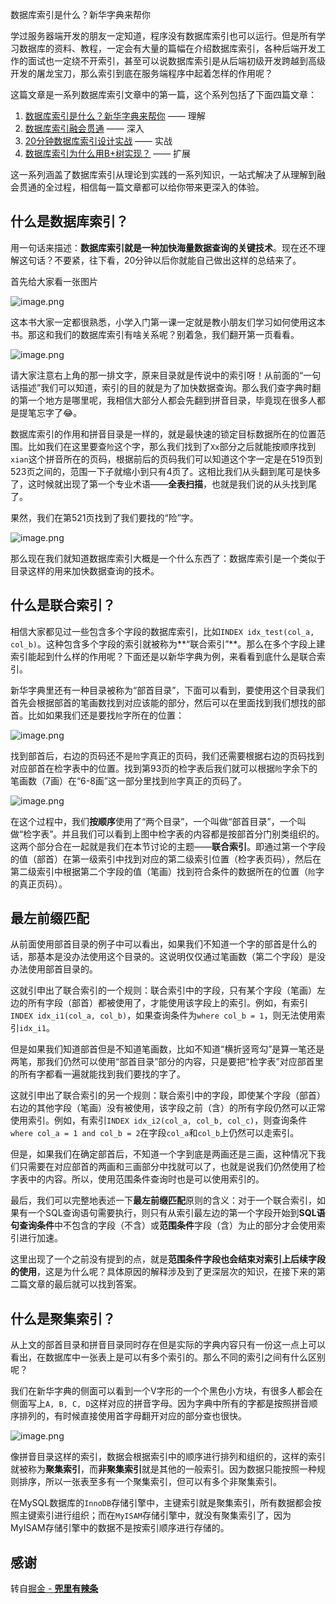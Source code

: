 数据库索引是什么？新华字典来帮你

学过服务器端开发的朋友一定知道，程序没有数据库索引也可以运行。但是所有学习数据库的资料、教程，一定会有大量的篇幅在介绍数据库索引，各种后端开发工作的面试也一定绕不开索引，甚至可以说数据库索引是从后端初级开发跨越到高级开发的屠龙宝刀，那么索引到底在服务端程序中起着怎样的作用呢？

这篇文章是一系列数据库索引文章中的第一篇，这个系列包括了下面四篇文章：

1. [数据库索引是什么？新华字典来帮你](https://juejin.im/post/5c67be206fb9a049b13ebdbe#) —— 理解
2. [数据库索引融会贯通](https://juejin.im/post/5c67becf6fb9a049a42f9420) —— 深入
3. [20分钟数据库索引设计实战](https://juejin.im/post/5c67bf296fb9a049a81fdbde) —— 实战
4. [数据库索引为什么用B+树实现？](https://juejin.im/post/5c67bf756fb9a049e4133cd9) —— 扩展

这一系列涵盖了数据库索引从理论到实践的一系列知识，一站式解决了从理解到融会贯通的全过程，相信每一篇文章都可以给你带来更深入的体验。

## 什么是数据库索引？

用一句话来描述：**数据库索引就是一种加快海量数据查询的关键技术**。现在还不理解这句话？不要紧，往下看，20分钟以后你就能自己做出这样的总结来了。

首先给大家看一张图片



![image.png](../static/168f53ea4075e88a)



这本书大家一定都很熟悉，小学入门第一课一定就是教小朋友们学习如何使用这本书。那这和我们的数据库索引有啥关系呢？别着急，我们翻开第一页看看。



![image.png](../static/168f53ea405effd0)



请大家注意右上角的那一排文字，原来目录就是传说中的索引呀！从前面的“一句话描述”我们可以知道，索引的目的就是为了加快数据查询。那么我们查字典时翻的第一个地方是哪里呢，我相信大部分人都会先翻到拼音目录，毕竟现在很多人都是提笔忘字了😂。

数据库索引的作用和拼音目录是一样的，就是最快速的锁定目标数据所在的位置范围。比如我们在这里要查`险`这个字，那么我们找到了`Xx`部分之后就能按顺序找到`xian`这个拼音所在的页码，根据前后的页码我们可以知道这个字一定是在519页到523页之间的，范围一下子就缩小到只有4页了。这相比我们从头翻到尾可是快多了，这时候就出现了第一个专业术语——**全表扫描**，也就是我们说的从头找到尾了。

果然，我们在第521页找到了我们要找的“险”字。



![image.png](../static/168f53ea4067d862)



那么现在我们就知道数据库索引大概是一个什么东西了：数据库索引是一个类似于目录这样的用来加快数据查询的技术。

##  什么是联合索引？

相信大家都见过一些包含多个字段的数据库索引，比如`INDEX idx_test(col_a, col_b)`。这种包含多个字段的索引就被称为**“联合索引”**。那么在多个字段上建索引能起到什么样的作用呢？下面还是以新华字典为例，来看看到底什么是联合索引。

新华字典里还有一种目录被称为“部首目录”，下面可以看到，要使用这个目录我们首先会根据部首的笔画数找到对应该能的部分，然后可以在里面找到我们想找的部首。比如如果我们还是要找`险`字所在的位置：



![image.png](../static/168f53ea4070241c)



找到部首后，右边的页码还不是`险`字真正的页码，我们还需要根据右边的页码找到对应部首在检字表中的位置。找到第93页的检字表后我们就可以根据`险`字余下的笔画数（7画）在“6-8画”这一部分里找到`险`字真正的页码了。



![image.png](../static/168f53ea42851145)



在这个过程中，我们**按顺序**使用了“两个目录”，一个叫做“部首目录”，一个叫做“检字表”。并且我们可以看到上图中检字表的内容都是按部首分门别类组织的。这两个部分合在一起就是我们在本节讨论的主题——**联合索引**。即通过第一个字段的值（部首）在第一级索引中找到对应的第二级索引位置（检字表页码），然后在第二级索引中根据第二个字段的值（笔画）找到符合条件的数据所在的位置（`险`字的真正页码）。

##  最左前缀匹配

从前面使用部首目录的例子中可以看出，如果我们不知道一个字的部首是什么的话，那基本是没办法使用这个目录的。这说明仅仅通过笔画数（第二个字段）是没办法使用部首目录的。

这就引申出了联合索引的一个规则：联合索引中的字段，只有某个字段（笔画）左边的所有字段（部首）都被使用了，才能使用该字段上的索引。例如，有索引`INDEX idx_i1(col_a, col_b)`，如果查询条件为`where col_b = 1`，则无法使用索引`idx_i1`。

但是如果我们知道部首但是不知道笔画数，比如不知道“横折竖弯勾”是算一笔还是两笔，那我们仍然可以使用“部首目录”部分的内容，只是要把“检字表”对应部首里的所有字都看一遍就能找到我们要找的字了。

这就引申出了联合索引的另一个规则：联合索引中的字段，即使某个字段（部首）右边的其他字段（笔画）没有被使用，该字段之前（含）的所有字段仍然可以正常使用索引。例如，有索引`INDEX idx_i2(col_a, col_b, col_c)`，则查询条件`where col_a = 1 and col_b = 2`在字段`col_a`和`col_b`上仍然可以走索引。

但是，如果我们在确定部首后，不知道一个字到底是两画还是三画，这种情况下我们只需要在对应部首的两画和三画部分中找就可以了，也就是说我们仍然使用了检字表中的内容。所以，使用范围条件查询时也是可以使用索引的。

最后，我们可以完整地表述一下**最左前缀匹配**原则的含义：对于一个联合索引，如果有一个SQL查询语句需要执行，则只有从索引最左边的第一个字段开始到**SQL语句查询条件**中不包含的字段（不含）或**范围条件**字段（含）为止的部分才会使用索引进行加速。

这里出现了一个之前没有提到的点，就是**范围条件字段也会结束对索引上后续字段的使用**，这是为什么呢？具体原因的解释涉及到了更深层次的知识，在接下来的第二篇文章的最后就可以找到答案。

##  什么是聚集索引？

从上文的部首目录和拼音目录同时存在但是实际的字典内容只有一份这一点上可以看出，在数据库中一张表上是可以有多个索引的。那么不同的索引之间有什么区别呢？

我们在新华字典的侧面可以看到一个V字形的一个个黑色小方块，有很多人都会在侧面写上`A, B, C, D`这样对应的拼音字母。因为字典中所有的字都是按照拼音顺序排列的，有时候直接使用首字母翻开对应的部分查也很快。



![image.png](../static/168f53ea41c6b532)



像拼音目录这样的索引，数据会根据索引中的顺序进行排列和组织的，这样的索引就被称为**聚集索引**，而**非聚集索引**就是其他的一般索引。因为数据只能按照一种规则排序，所以一张表至多有一个聚集索引，但可以有多个非聚集索引。

在MySQL数据库的`InnoDB`存储引擎中，主键索引就是聚集索引，所有数据都会按照主键索引进行组织；而在`MyISAM`存储引擎中，就没有聚集索引了，因为MyISAM存储引擎中的数据不是按索引顺序进行存储的。



## 感谢

转自[掘金 - **兜里有辣条**](https://juejin.im/post/5c67be206fb9a049b13ebdbe)